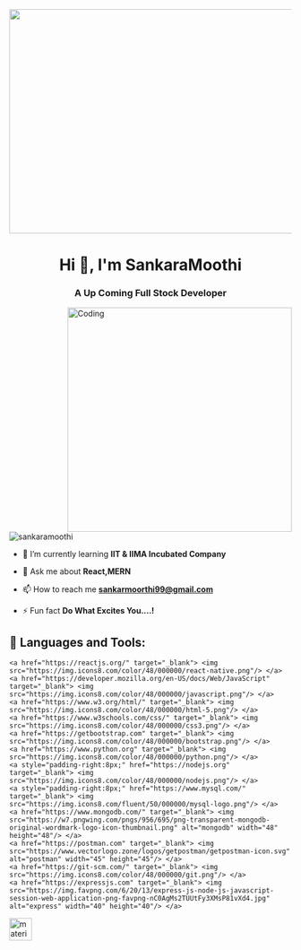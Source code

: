 <!--
**SankaraMoothi/SankaraMoothi** is a ✨ _special_ ✨ repository because its `README.md` (this file) appears on your GitHub profile.

Here are some ideas to get you started:

- 🔭 I’m currently working on ...
- 🌱 I’m currently learning ...
- 👯 I’m looking to collaborate on ...
- 🤔 I’m looking for help with ...
- 💬 Ask me about ...
- 📫 How to reach me: ...
- 😄 Pronouns: ...
- ⚡ Fun fact: ...
-->

<div align="center">
 <a href="#"><img  src="https://www.niit.com/india/sites/default/files/2021-05/Foundation-in-Java-02.jpg" width="1000px" height="400px" /></a>
 </div>
<h1 align="center">Hi 👋, I'm SankaraMoothi</h1>
<h3 align="center">A Up Coming Full Stock Developer</h3>
<img align="right" alt="Coding" width="400" src="https://c.tenor.com/NOYF3f82b_gAAAAC/programmer.gif">
<p align="left"> <img src="https://komarev.com/ghpvc/?username=sankaramoothi&label=Profile%20views&color=0e75b6&style=flat" alt="sankaramoothi" /> </p>

- 🌱 I’m currently learning **IIT & IIMA Incubated Company**

- 💬 Ask me about **React,MERN**

- 📫 How to reach me **sankarmoorthi99@gmail.com**

- ⚡ Fun fact **Do What Excites You....!**

## 🚀 Languages and Tools:

<p align="left"> 


    <a href="https://reactjs.org/" target="_blank"> <img src="https://img.icons8.com/color/48/000000/react-native.png"/> </a> 
    <a href="https://developer.mozilla.org/en-US/docs/Web/JavaScript" target="_blank"> <img src="https://img.icons8.com/color/48/000000/javascript.png"/> </a> 
    <a href="https://www.w3.org/html/" target="_blank"> <img src="https://img.icons8.com/color/48/000000/html-5.png"/> </a> 
    <a href="https://www.w3schools.com/css/" target="_blank"> <img src="https://img.icons8.com/color/48/000000/css3.png"/> </a> 
    <a href="https://getbootstrap.com" target="_blank"> <img src="https://img.icons8.com/color/48/000000/bootstrap.png"/> </a> 
    <a href="https://www.python.org" target="_blank"> <img src="https://img.icons8.com/color/48/000000/python.png"/> </a> 
    <a style="padding-right:8px;" href="https://nodejs.org" target="_blank"> <img src="https://img.icons8.com/color/48/000000/nodejs.png"/> </a> 
    <a style="padding-right:8px;" href="https://www.mysql.com/" target="_blank"> <img src="https://img.icons8.com/fluent/50/000000/mysql-logo.png"/> </a>
    <a href="https://www.mongodb.com/" target="_blank"> <img src="https://w7.pngwing.com/pngs/956/695/png-transparent-mongodb-original-wordmark-logo-icon-thumbnail.png" alt="mongodb" width="48" height="48"/> </a> 
    <a href="https://postman.com" target="_blank"> <img src="https://www.vectorlogo.zone/logos/getpostman/getpostman-icon.svg" alt="postman" width="45" height="45"/> </a>   
    <a href="https://git-scm.com/" target="_blank"> <img src="https://img.icons8.com/color/48/000000/git.png"/> </a> 
    <a href="https://expressjs.com" target="_blank"> <img src="https://img.favpng.com/6/20/13/express-js-node-js-javascript-session-web-application-png-favpng-nC0AgMs2TUUtFy3XMsP81vXd4.jpg" alt="express" width="40" height="40"/> </a>
 <a href="https://mui.com/material-ui/getting-started/overview/" target="_blank"> <img src="https://mui.com/static/logo.png" alt="material Ui" width="40" height="40"/> </a>
</p>

